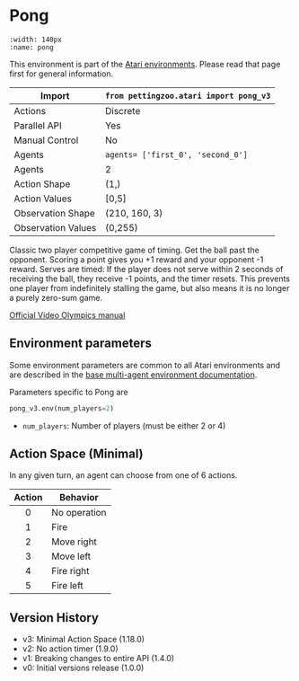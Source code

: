 
# Pong

```{figure} ../_static/videos/multi-agent-environments/pong.gif
:width: 140px
:name: pong
```

This environment is part of the <a href='..'>Atari environments</a>. Please read that page first for general information.

| Import               | `from pettingzoo.atari import pong_v3` |
|----------------------|----------------------------------------|
| Actions              | Discrete                               |
| Parallel API         | Yes                                    |
| Manual Control       | No                                     |
| Agents               | `agents= ['first_0', 'second_0']`      |
| Agents               | 2                                      |
| Action Shape         | (1,)                                   |
| Action Values        | [0,5]                                  |
| Observation Shape    | (210, 160, 3)                          |
| Observation Values   | (0,255)                                |

Classic two player competitive game of timing. Get the ball past the opponent. Scoring a point gives you +1 reward and your opponent -1 reward. Serves are timed: If the player does not serve within 2 seconds of receiving the ball, they receive -1 points, and the timer resets. This prevents one player from indefinitely stalling the game, but also means it is no longer a purely zero-sum game.

[Official Video Olympics manual](https://atariage.com/manual_html_page.php?SoftwareLabelID=587)

## Environment parameters

Some environment parameters are common to all Atari environments and are described in the [base multi-agent environment documentation](../multi-agent-environments).

Parameters specific to Pong are

``` python
pong_v3.env(num_players=2)
```

* `num_players`:  Number of players (must be either 2 or 4)

## Action Space (Minimal)

In any given turn, an agent can choose from one of 6 actions.

| Action | Behavior     |
|:------:|--------------|
|   0    | No operation |
|   1    | Fire         |
|   2    | Move right   |
|   3    | Move left    |
|   4    | Fire right   |
|   5    | Fire left    |

## Version History

* v3: Minimal Action Space (1.18.0)
* v2: No action timer (1.9.0)
* v1: Breaking changes to entire API (1.4.0)
* v0: Initial versions release (1.0.0)
